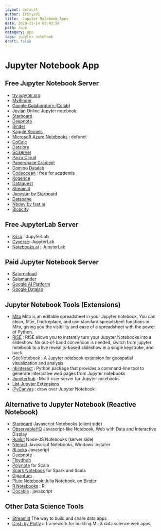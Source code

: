 ```yaml
---
layout: default
author: irosyadi
title:  Jupyter Notebook Apps
date: 2020-11-14 05:43:50
path: /app
category: app
tags: jupyter notebook
draft: false
---
```


# Jupyter Notebook App

## Free Jupyter Notebook Server
- [try.jupyter.org](https://jupyter.org/try)
- [MyBinder](https://mybinder.org/)
- [Google Colaboratory (Colab)](https://colab.research.google.com/)
- [Jovian](https://www.jovian.ai/) Online Jupyter notebook
- [Starboard](https://starboard.gg/)
- [Deepnote](https://deepnote.com/)
- [Binder](https://mybinder.org/)
- [Kaggle Kernels](https://www.kaggle.com/kernels)
- [Microsoft Azure Notebooks](https://notebooks.azure.com/) : defunct
- [CoCalc](https://cocalc.com/)
- [Datalore](https://datalore.io/)
- [Sciserver](https://www.sciserver.org/)
- [Paiza Cloud](https://paiza.cloud/en/)
- [Paperspace Gradient](https://gradient.paperspace.com/)
- [Domino Datalab](https://www.dominodatalab.com/)
- [Codeocean](https://codeocean.com/) : free for academia
- [Kogence](https://kogence.com/app/docs/JupyterNotebook)
- [Dataquest](https://www.dataquest.io/)
- [Streamlit](https://www.streamlit.io/)
- [Jupystar by Starboard](https://starboard.gg/jupystar)
- [Datapane](https://datapane.com/gallery/)
- [Nbdev by fast.ai](https://github.blog/2020-11-20-nbdev-a-literate-programming-environment-that-democratizes-software-engineering-best-practices/)
- [Blobcity](https://cloud.blobcity.com/)

## Free JupyterLab Server
- [Kyso](https://kyso.io/) : JupyterLab
- [Cyverse](https://cyverse.org/): JupyterLab
- [Notebooks.ai](https://notebooks.ai/) : JupyterLab

## Paid Jupyter Notebook Server
- [Saturncloud](https://site.saturncloud.io/s/)
- [Salamander](https://salamander.ai/)
- [Google AI Platform](https://cloud.google.com/ai-platform/notebooks/docs/create-new) 
- [Google Datalab](https://cloud.google.com/datalab/)

## Jupyter Notebook Tools (Extensions)
- [Mito](https://trymito.io/) Mito is an editable spreadsheet in your Jupyter notebook. You can clean, filter, find/replace, and use standard spreadsheet functions in Mito, giving you the visibility and ease of a spreadsheet with the power of Python.
- [RISE](https://github.com/damianavila/RISE) : RISE allows you to instantly turn your Jupyter Notebooks into a slideshow. No out-of-band conversion is needed, switch from jupyter notebook to a live reveal.js-based slideshow in a single keystroke, and back.
- [GeoNotebook](https://github.com/OpenGeoscience/geonotebook) : A Jupyter notebook extension for geospatial visualization and analysis 
- [nbinteract](https://www.nbinteract.com/) :  Python package that provides a command-line tool to generate interactive web pages from Jupyter notebooks
- [Jupyterhub](https://github.com/jupyterhub/jupyterhub) : Multi-user server for Jupyter notebooks 
- [List Jupyter Extensions](https://jupyter-contrib-nbextensions.readthedocs.io/en/latest/)
- [IPyCanvas](https://github.com/martinRenou/ipycanvas) : draw over Jupyter Notebook

## Alternative to Jupyter Notebook (Reactive Notebook)
- [Starboard](https://starboard.gg/) Javascript Notebooks (client side)
- [ObservableHQ](https://observablehq.com/) Javascript-like Notebook, Web with Data and Interactive Display
- [Runkit](https://runkit.com/) Node-JS Notebooks (server side)
- [Nteract](https://nteract.io/) Javascript Notebooks, Windows Installer
- [Bl.ocks](https://bl.ocks.org/) Javascript
- [Deepnote](https://deepnote.com/)
- [Floydhub](https://www.floydhub.com/)
- [Polynote](https://polynote.org/) for Scala
- [Spark Notebook](https://github.com/spark-notebook/spark-notebook) for Spark and Scala
- [Gigantum](https://gigantum.com/)
- [Pluto Notebook](https://github.com/fonsp/Pluto.jl) Julia Notebook, on [Binder](https://hub.gke2.mybinder.org/user/fonsp-pluto-on-binder-d9dcvqcn/pluto/?token=8rGPwDhhSga6Eagwo4CC0A)
- [R Notebooks](https://bookdown.org/yihui/rmarkdown/notebook.html) : R
- [Docable](https://github.com/ottomatica/docable-notebooks#installing-and-running-docable-notebooks) : javascript

## Other Data Science Tools
- [Streamlit](https://www.streamlit.io/) The way to build and share data apps
- [Dash by Plotly](https://plotly.com/dash/) a framework for building ML & data science web apps.